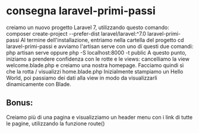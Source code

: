 # consegna laravel-primi-passi
creiamo un nuovo progetto Laravel 7, utilizzando questo comando:
composer create-project --prefer-dist laravel/laravel:^7.0 laravel-primi-passi
Al termine dell'installazione, entriamo nella cartella del progetto
cd laravel-primi-passi
e avviamo l'artisan serve con uno di questi due comandi:
php artisan serve oppure php -S localhost:8000 -t public
A questo punto, iniziamo a prendere confidenza con le rotte e le views: cancelliamo la view welcome.blade.php e creiamo una nostra homepage.
Facciamo quindi sì che la rotta / visualizzi home.blade.php
Inizialmente stampiamo un Hello World, poi passiamo dei dati alla view in modo da visualizzarli dinamicamente con Blade.
## Bonus:
Creiamo più di una pagina e visualizziamo un header menu con i link di tutte le pagine, utilizzando la funzione route()